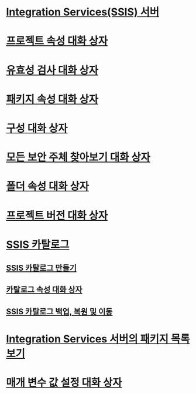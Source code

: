 # [Integration Services(SSIS) 서버](integration-services-ssis-server-and-catalog.md)
# [프로젝트 속성 대화 상자](project-properties-dialog-box.md)
# [유효성 검사 대화 상자](validate-dialog-box.md)
# [패키지 속성 대화 상자](package-properties-dialog-box.md)
# [구성 대화 상자](configure-dialog-box.md)
# [모든 보안 주체 찾아보기 대화 상자](browse-all-principals-dialog-box.md)
# [폴더 속성 대화 상자](folder-properties-dialog-box.md)
# [프로젝트 버전 대화 상자](project-versions-dialog-box.md)
# [SSIS 카탈로그](ssis-catalog.md)
## [SSIS 카탈로그 만들기](../create-the-ssis-catalog.md)
## [카탈로그 속성 대화 상자](../catalog-properties-dialog-box.md)
## [SSIS 카탈로그 백업, 복원 및 이동](../backup-restore-and-move-the-ssis-catalog.md)
# [Integration Services 서버의 패키지 목록 보기](view-the-list-of-packages-on-the-integration-services-server.md)
# [매개 변수 값 설정 대화 상자](set-parameter-value-dialog-box.md)
